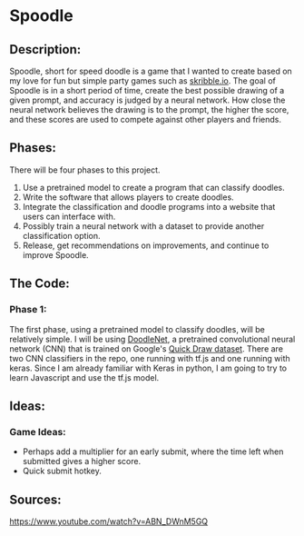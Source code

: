 # Spoodle

## Description:

Spoodle, short for speed doodle is a game that I wanted to create based on my love for fun but simple party games such as [skribble.io](skribble.io). The goal of Spoodle is in a short period of time, create the best possible drawing of a given prompt, and accuracy is judged by a neural network. How close the neural network believes the drawing is to the prompt, the higher the score, and these scores are used to compete against other players and friends.

## Phases:

There will be four phases to this project.

1. Use a pretrained model to create a program that can classify doodles.
2. Write the software that allows players to create doodles.
3. Integrate the classification and doodle programs into a website that users can interface with.
4. Possibly train a neural network with a dataset to provide another classification option.
5. Release, get recommendations on improvements, and continue to improve Spoodle.

## The Code:

### Phase 1:

The first phase, using a pretrained model to classify doodles, will be relatively simple. I will be using [DoodleNet](https://github.com/yining1023/doodleNet), a pretrained convolutional neural network (CNN) that is trained on Google's [Quick Draw dataset](https://quickdraw.withgoogle.com/data). There are two CNN classifiers in the repo, one running with tf.js and one running with keras. Since I am already familiar with Keras in python, I am going to try to learn Javascript and use the tf.js model.


## Ideas:

### Game Ideas:

- Perhaps add a multiplier for an early submit, where the time left when submitted gives a higher score.
- Quick submit hotkey.


## Sources:

https://www.youtube.com/watch?v=ABN_DWnM5GQ